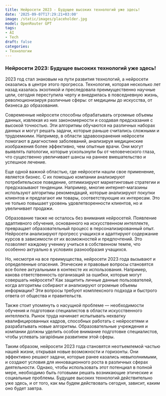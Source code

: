 ```yaml
---
title: Нейросети 2023 - Будущее высоких технологий уже здесь!
date: '2025-09-07T17:29:21+03:00'
image: /static/images/placeholder.jpg
model: OpenRouter GPT
tags:
- AI
- Tech
draft: false
categories:
- Технологии
---
```


### Нейросети 2023: Будущее высоких технологий уже здесь!

2023 год стал знаковым на пути развития технологий, а нейросети оказались в центре этого прогресса. Технология, которая несколько лет назад казалась экзотикой и преследовала преимущественно научные цели, сегодня переступила черту и внедрилась в повседневную жизнь, революционизируя различные сферы: от медицины до искусства, от бизнеса до образования.

Современные нейросети способны обрабатывать огромные объемы данных, извлекая из них закономерности и создавая предсказания с высокой точностью. Эти алгоритмы обучаются на различных наборах данных и могут решать задачи, которые раньше считались сложными и трудоемкими. Например, в области здравоохранения нейросети помогают в диагностике заболеваний, анализируя медицинские изображения более эффективно, чем опытные врачи. Они могут выявлять патологии, которые ускользнули бы от человеческого глаза, что существенно увеличивает шансы на раннее вмешательство и успешное лечение.

Еще одной важной областью, где нейросети нашли свое применение, является бизнес. С их помощью компании анализируют потребительское поведение, оптимизируют маркетинговые стратегии и предсказывают тенденции. Например, многие интернет-магазины используют алгоритмы рекомендаций, которые анализируют покупки клиентов и предлагают им товары, соответствующие их интересам. Это не только повышает уровень удовлетворенности клиентов, но и увеличивает продажи.

Образование также не осталось без внимания нейросетей. Появление адаптивного обучения, основанного на искусственном интеллекте, превращает образовательный процесс в персонализированный опыт. Нейросети анализируют прогресс учащихся и адаптируют содержание курсов в зависимости от их возможностей и предпочтений. Это позволяет каждому ученику учиться в собственном темпе, что особенно актуально в условиях разнообразия учащихся.

Но, несмотря на все преимущества, нейросети 2023 года вызывают и определенные опасения. Этические и правовые вопросы становятся все более актуальными в контексте их использования. Например, какова ответственность организаций за ошибки, которые могут совершать нейросети? Как защитить личные данные пользователей, когда алгоритмы собирают и анализируют огромные объемы информации? Эти вопросы требуют комплексного подхода и быстрого ответа от общества и правительств.

Также стоит упомянуть о насущной проблеме — необходимости обучения и подготовки специалистов в области искусственного интеллекта. Рынок труда начинает испытывать нехватку квалифицированных кадров, способных работать с нейросетями и разрабатывать новые алгоритмы. Образовательные учреждения и компании должны уделить особое внимание подготовке специалистов, чтобы успевать заrapidным развитием этой сферы.

Таким образом, нейросети 2023 года становятся неотъемлемой частью нашей жизни, открывая новые возможности и горизонты. Они эффективно решают задачи, которые ранее казались невыполнимыми, и создают условия для инновационного роста в различных сферах деятельности. Однако, чтобы использовать этот потенциал в полной мере, необходимо быть готовыми решать возникающие этические и социальные проблемы. Будущее высоких технологий действительно уже здесь, и от того, как мы будем действовать сегодня, зависит, каким оно будет завтра.
